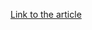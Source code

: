 [Link to the article](http://www.secureworks.com/resources/blog/where-you-at-indicators-of-lateral-movement-using-at-exe-on-windows-7-systems/)
